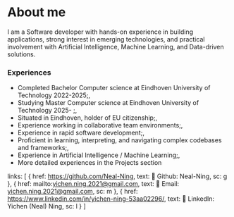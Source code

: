 # About me

I am a Software developer with hands-on experience in building applications, strong interest in emerging technologies, and practical involvement with Artificial Intelligence, Machine Learning, and Data-driven solutions.

### Experiences

- Completed Bachelor Computer science at Eindhoven University of Technology 2022-2025;,
- Studying Master Computer science at Eindhoven University of Technology 2025- ;,
- Situated in Eindhoven, holder of EU citizenship;,
- Experience working in collaborative team environments;,
- Experience in rapid software development;,
- Proficient in learning, interpreting, and navigating complex codebases and frameworks;,
- Experience in Artificial Intelligence / Machine Learning;,
- More detailed experiences in the Projects section

links: [
{
  href: https://github.com/Neal-Ning,
  text:  Github: Neal-Ning,
  sc: g
},
{
  href: mailto:yichen.ning.2021@gmail.com,
  text: 󰇮 Email: yichen.ning.2021@gmail.com,
  sc: m
},
{
  href: https://www.linkedin.com/in/yichen-ning-53aa02296/,
  text:  LinkedIn: Yichen (Neal) Ning,
  sc: l
}
]
